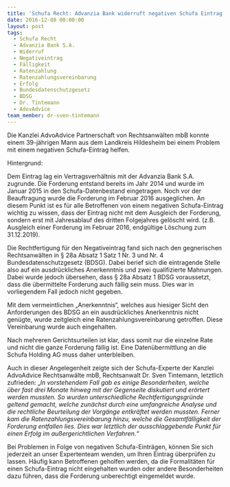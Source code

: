 ```yaml
---
title: 'Schufa Recht: Advanzia Bank widerruft negativen Schufa Eintrag'
date: 2016-12-08 00:00:00
layout: post
tags:
  - Schufa Recht
  - Advanzia Bank S.A.
  - Widerruf
  - Negativeintrag
  - Fälligkeit
  - Ratenzahlung
  - Ratenzahlungsvereinbarung
  - Erfolg
  - Bundesdatenschutzgesetz
  - BDSG
  - Dr. Tintemann
  - AdovAdvice
team_member: dr-sven-tintemann
---
```



Die Kanzlei AdvoAdvice Partnerschaft von Rechtsanw&auml;lten mbB konnte einem 39-j&auml;hrigen Mann aus dem Landkreis Hildesheim bei einem Problem mit einem negativen Schufa-Eintrag helfen.

Hintergrund:

Dem Eintrag lag ein Vertragsverh&auml;ltnis mit der Advanzia Bank S.A. zugrunde. Die Forderung entstand bereits im Jahr 2014 und wurde im Januar 2015 in den Schufa-Datenbestand eingetragen. Noch vor der Beauftragung wurde die Forderung im Februar 2016 ausgeglichen. An diesem Punkt ist es f&uuml;r alle Betroffenen von einem negativen Schufa-Eintrag wichtig zu wissen, dass der Eintrag nicht mit dem Ausgleich der Forderung, sondern erst mit Jahresablauf des dritten Folgejahres gel&ouml;scht wird. (z.B. Ausgleich einer Forderung im Februar 2016, endg&uuml;ltige L&ouml;schung zum 31.12.2019).

Die Rechtfertigung f&uuml;r den Negativeintrag fand sich nach den gegnerischen Rechtsanw&auml;lten in &sect; 28a Absatz 1 Satz 1 Nr. 3 und Nr. 4 Bundesdatenschutzgesetz (BDSG). Dabei berief sich die eintragende Stelle also auf ein ausdr&uuml;ckliches Anerkenntnis und zwei qualifizierte Mahnungen. Dabei wurde jedoch &uuml;bersehen, dass &sect; 28a Absatz 1 BDSG voraussetzt, dass die &uuml;bermittelte Forderung auch f&auml;llig sein muss. Dies war in vorliegendem Fall jedoch nicht gegeben.

Mit dem vermeintlichen „Anerkenntnis“, welches aus hiesiger Sicht den Anforderungen des BDSG an ein ausdr&uuml;ckliches Anerkenntnis nicht gen&uuml;gte, wurde zeitgleich eine Ratenzahlungsvereinbarung getroffen. Diese Vereinbarung wurde auch eingehalten.

Nach mehreren Gerichtsurteilen ist klar, dass somit nur die einzelne Rate und nicht die ganze Forderung f&auml;llig ist. Eine Daten&uuml;bermittlung an die Schufa Holding AG muss daher unterbleiben.

Auch in dieser Angelegenheit zeigte sich der Schufa-Experte der Kanzlei AdvoAdvice Rechtsanw&auml;lte mbB, Rechtsanwalt Dr. Sven Tintemann, letztlich zufrieden: „*In vorstehendem Fall gab es einige Besonderheiten, welche &uuml;ber fast drei Monate hinweg mit der Gegenseite diskutiert und er&ouml;rtert werden mussten. So wurden unterschiedliche Rechtfertigungsgr&uuml;nde geltend gemacht, welche zun&auml;chst durch eine umfangreiche Analyse und die rechtliche Beurteilung der Vorg&auml;nge entkr&auml;ftet werden mussten. Ferner kam die Ratenzahlungsvereinbarung hinzu, welche die Gesamtf&auml;lligkeit der Forderung entfallen lies. Dies war letztlich der ausschlaggebende Punkt f&uuml;r einen Erfolg im au&szlig;ergerichtlichen Verfahren.“*

Bei Problemen in Folge von negativen Schufa-Eintr&auml;gen, k&ouml;nnen Sie sich jederzeit an unser Expertenteam wenden, um Ihren Eintrag &uuml;berpr&uuml;fen zu lassen. H&auml;ufig kann Betroffenen geholfen werden, da die Formalit&auml;ten f&uuml;r einen Schufa-Eintrag nicht eingehalten wurden oder andere Besonderheiten dazu f&uuml;hren, dass die Forderung unberechtigt eingemeldet wurde.